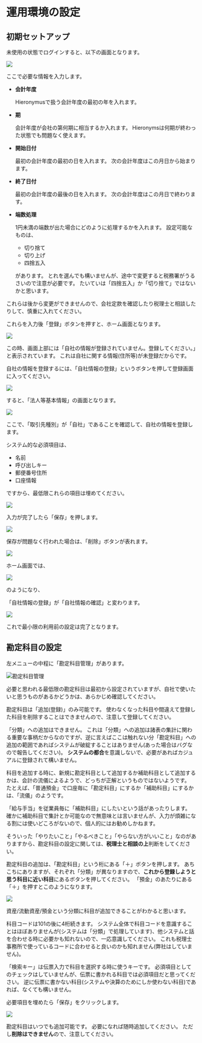 # 運用環境の設定
## 初期セットアップ

未使用の状態でログインすると、以下の画面となります。

![](images/初期セットアップ.png)

ここで必要な情報を入力します。

* **会計年度**

  Hieronymusで扱う会計年度の最初の年を入れます。

* **期**

  会計年度が会社の第何期に相当するか入れます。
  Hieronymsは何期が終わった状態でも問題なく使えます。

* **開始日付**

  最初の会計年度の最初の日を入れます。
  次の会計年度はこの月日から始まります。

* **終了日付**

  最初の会計年度の最後の日を入れます。
  次の会計年度はこの月日で終わります。

* **端数処理**

  1円未満の端数が出た場合にどのように処理するかを入れます。
  設定可能なものは、

  * 切り捨て
  * 切り上げ
  * 四捨五入

  があります。
  とれを選んでも構いませんが、途中で変更すると税務署がうるさいので注意が必要です。
  たいていは「四捨五入」か「切り捨て」ではないかと思います。

これらは後から変更ができませんので、会社定款を確認したり税理士と相談したりして、慎重に入れてください。

これらを入力後「登録」ボタンを押すと、ホーム画面となります。

![](images/初期ホーム.png)

この時、画面上部には「自社の情報が登録されていません。登録してください。」と表示されています。
これは自社に関する情報(住所等)が未登録だからです。

自社の情報を登録するには、「自社情報の登録」というボタンを押して登録画面に入ってください。

![](images/自社情報の登録.png)

すると、「法人等基本情報」の画面となります。

![](images/法人等基本情報(自社情報の登録).png)

ここで、「取引先種別」が「自社」であることを確認して、自社の情報を登録します。

システム的な必須項目は、

* 名前
* 呼び出しキー
* 郵便番号住所
* 口座情報

ですから、最低限これらの項目は埋めてください。

![](images/法人等基本情報(自社情報の入力).png)

入力が完了したら「保存」を押します。

![](images/法人等基本情報(自社情報の保存).png)

保存が問題なく行われた場合は、「削除」ボタンが表れます。

![](images/法人等基本情報(自社情報の保存完了).png)

ホーム画面では、

![](images/通常ホーム.png)

のようになり、

「自社情報の登録」が「自社情報の確認」と変わります。

![](images/通常ホーム(確認).png)

これで最小限の利用前の設定は完了となります。

## 勘定科目の設定

左メニューの中程に「勘定科目管理」があります。

![勘定科目管理](images/勘定科目管理.png)

必要と思われる最低限の勘定科目は最初から設定されていますが、自社で使いたいと思うものがあるかどうかは、あらかじめ確認してください。

勘定科目は「追加(登録)」のみ可能です。
使わなくなった科目や間違えて登録した科目を削除することはできませんので、注意して登録してください。

「分類」への追加はできません。
これは「分類」への追加は諸表の集計に関わる重要な事柄だからなのですが、逆に言えばここは触れない分「勘定科目」への追加の範囲であればシステムが破綻することはありません(あった場合はバグなので報告してください)。
**システムの都合**を意識しないで、必要があればカジュアルに登録されて構いません。

科目を追加する時に、新規に勘定科目として追加するか補助科目として追加するかは、会計の流儀によるようで、どっちが正解というものではないようです。
たとえば、「普通預金」で口座毎に「勘定科目」にするか「補助科目」にするかは、「流儀」のようです。

「給与手当」を従業員毎に「補助科目」にしたいという話があったりします。
確かに補助科目で集計とか可能なので無意味とは言いませんが、入力が煩雑になる割には使いどころがないので、個人的にはお勧めしかねます。

そういった「やりたいこと」「やるべきこと」「やらない方がいいこと」なのがありますから、勘定科目の設定に関しては、**税理士と相談の上**判断をしてください。

勘定科目の追加は、「勘定科目」という桁にある「＋」ボタンを押します。
あちこちにありますが、それぞれ「分類」が異なりますので、**これから登録しようと思う科目に近い科目**にあるボタンを押してください。
「預金」のあたりにある「＋」を押すとこのようになります。

![](images/勘定科目管理(追加預金).png)

資産/流動資産/預金という分類に科目が追加できることがわかると思います。

科目コードは101の後に4桁続きます。
システム全体で科目コードを意識することはほぼありませんが(システムは「分類」で処理しています)、他システムと話を合わせる時に必要かも知れないので、一応意識してください。
これも税理士事務所で使っているコードに合わせると良いのかも知れません(弊社はしていません)。

「検索キー」は伝票入力で科目を選択する時に使うキーです。
必須項目としてのチェックはしていませんが、伝票に書かれる科目では必須項目だと思ってください。
逆に伝票に書かない科目(システムや決算のためにしか使わない科目)であれば、なくても構いません。

必要項目を埋めたら「保存」をクリックします。

![](images/勘定科目管理(追加預金保存).png)

勘定科目はいつでも追加可能です。
必要になれば随時追加してください。
ただし**削除はできません**ので、注意してください。
